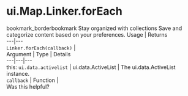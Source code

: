  
#  ui.Map.Linker.forEach
bookmark_borderbookmark Stay organized with collections  Save and categorize content based on your preferences.
Usage | Returns  
---|---  
`Linker.forEach(callback)` |   
Argument | Type | Details  
---|---|---  
this: `ui.data.activelist` | ui.data.ActiveList | The ui.data.ActiveList instance.  
`callback` | Function |   
Was this helpful?

